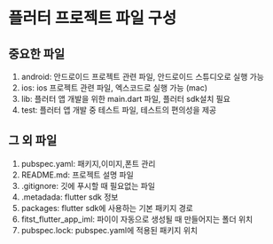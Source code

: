 # 플러터 프로젝트 파일 구성
## 중요한 파일
1. android: 안드로이드 프로젝트 관련 파일, 안드로이드 스튜디오로 실행 가능
2. ios: ios 프로젝트 관련 파일, 엑스코드로 실행 가능 (mac)
3. lib: 플러터 앱 개발을 위한 main.dart 파일, 플러터 sdk설치 필요
4. test: 플러터 앱 개발 중 테스트 파일, 테스트의 편의성을 제공

## 그 외 파일
1. pubspec.yaml: 패키지,이미지,폰트 관리
2. README.md: 프로젝트 설명 파일
3. .gitignore: 깃에 푸시할 때 필요없는 파일
4. .metadada: flutter sdk 정보
5. packages: flutter sdk에 사용하는 기본 패키지 경로
6. fitst_flutter_app_iml: 파이이 자동으로 생성될 때 만들어지는 폴더 위치
7. pubspec.lock: pubspec.yaml에 적용된 패키지 위치 
